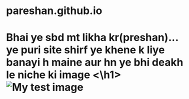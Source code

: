 # pareshan.github.io
<h1>Bhai ye sbd mt likha kr(preshan)...
ye puri site shirf ye khene k liye banayi h maine
aur hn ye bhi deakh le niche ki image
<\h1>

<!DOCTYPE html>
<html lang="en-US">
  <head>
    <meta charset="utf-8">
    <title>My test page</title>
  </head>
  <body>
    <img src="https://simg-memechat.s3.ap-south-1.amazonaws.com/c4ivkxsS8QxheBZmLRlXsCY1B3gdLL4491781.jpg" alt="My test image">
  </body>
</html>
